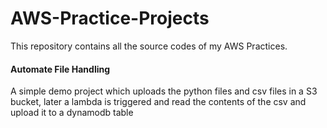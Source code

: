 # AWS-Practice-Projects
This repository contains all the source codes of my AWS Practices.


#### Automate File Handling 
A simple demo project which uploads the python files and csv files in a S3 bucket, later a lambda is  triggered and read the contents of the csv and upload it to a dynamodb table
